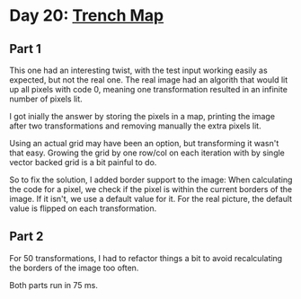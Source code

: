 # Day 20: [Trench Map](https://adventofcode.com/2021/day/20)

## Part 1

This one had an interesting twist, with the test input working easily as expected, but not the real one. The real image had an algorith that would lit up all pixels with code 0, meaning one transformation resulted in an infinite number of pixels lit.

I got inially the answer by storing the pixels in a map, printing the image after two transformations and removing manually the extra pixels lit.

Using an actual grid may have been an option, but transforming it wasn't that easy. Growing the grid by one row/col on each iteration with by single vector backed grid is a bit painful to do.

So to fix the solution, I added border support to the image: When calculating the code for a pixel, we check if the pixel is within the current borders of the image. If it isn't, we use a default value for it. For the real picture, the default value is flipped on each transformation.

## Part 2

For 50 transformations, I had to refactor things a bit to avoid recalculating the borders of the image too often.

Both parts run in 75 ms.
